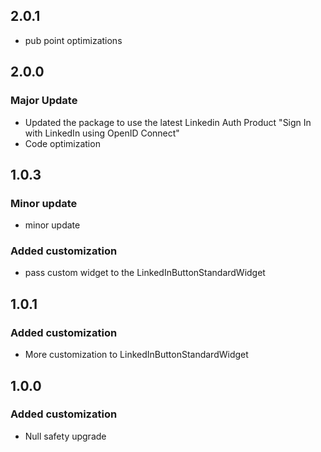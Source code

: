 ## 2.0.1
- pub point optimizations

## 2.0.0
### Major Update
- Updated the package to use the latest Linkedin Auth Product "Sign In with LinkedIn using OpenID Connect"
- Code optimization

## 1.0.3
### Minor update

-   minor update
### Added customization

-   pass custom widget to the LinkedInButtonStandardWidget

## 1.0.1
### Added customization

-   More customization to LinkedInButtonStandardWidget 

## 1.0.0
### Added customization

-   Null safety upgrade
